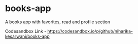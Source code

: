 # books-app
A books app with favorites, read and profile section

Codesandbox Link - https://codesandbox.io/p/github/niharika-kesarwani/books-app
